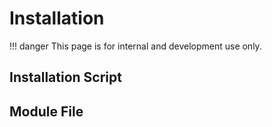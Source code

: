 # Installation

!!! danger
    This page is for internal and development use only.

## Installation Script

## Module File
